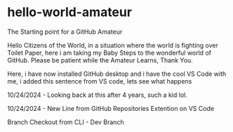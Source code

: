 # hello-world-amateur
The Starting point for a GitHub Amateur

Hello Citizens of the World, in a situation where the world is fighting over Toilet Paper, here i am taking my Baby Steps to the wonderful world of GitHub. Please be patient while the Amateur Learns, Thank You.

Here, i have now installed GitHub desktop and i have the cool VS Code with me, i added this sentence from VS code, lets see what happens

10/24/2024 - Looking back at this after 4 years, such a kid lol.

10/24/2024 - New Line from GitHub Repositories Extention on VS Code

Branch Checkout from CLI - Dev Branch
